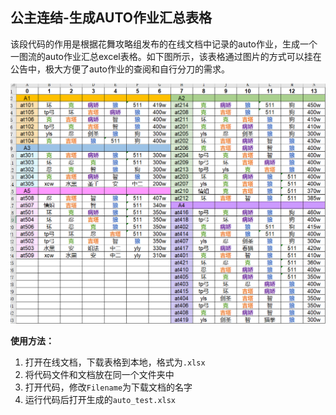 ## 公主连结-生成AUTO作业汇总表格

该段代码的作用是根据花舞攻略组发布的在线文档中记录的auto作业，生成一个一图流的auto作业汇总excel表格。如下图所示，该表格通过图片的方式可以挂在公告中，极大方便了auto作业的查阅和自行分刀的需求。

![image-20210720111643763](https://raw.githubusercontent.com/yuukireina05/picture-repository/main/image-20210720111643763.png)

**使用方法：**

1. 打开在线文档，下载表格到本地，格式为`.xlsx`
2. 将代码文件和文档放在同一个文件夹中
3. 打开代码，修改`Filename`为下载文档的名字
4. 运行代码后打开生成的`auto_test.xlsx`
